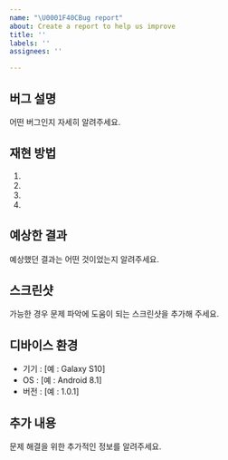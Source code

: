 ```yaml
---
name: "\U0001F40CBug report"
about: Create a report to help us improve
title: ''
labels: ''
assignees: ''

---
```


## 버그 설명
어떤 버그인지 자세히 알려주세요.

## 재현 방법
1.
2.
3.
4.

## 예상한 결과
예상했던 결과는 어떤 것이었는지 알려주세요.

## 스크린샷
가능한 경우 문제 파악에 도움이 되는 스크린샷을 추가해 주세요.

## 디바이스 환경
- 기기 : [예 : Galaxy S10]
- OS : [예 : Android 8.1]
- 버전 : [예 : 1.0.1]

## 추가 내용
문제 해결을 위한 추가적인 정보를 알려주세요.
